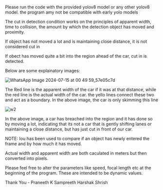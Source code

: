 Please run the code with the provided yolov8 model or any other yolov8 model. the program amy not be compatible with early yolo models

The cut in detection condition works on the principles of apparent width, time to collision, the amount by which the detection object has moved and proximity. 

If object has not moved a lot and is maintaining close distance, it is not considered cut in

If obect has moved quite a bit into the region ahead of the car, cut in is detected. 

Below are some explainatory images: 

![WhatsApp Image 2024-07-15 at 00 49 59_57e05c7d](https://github.com/user-attachments/assets/a72bd68f-c29d-430d-8d81-8ece83f62b4b)

The Red line is the apparent width of the car if it was at that distance, while the red line is the actual width of the car. the yello lines connect these two and act as a boundary. In the above image, the car is only skimming this line

![w2](https://github.com/user-attachments/assets/47ded64c-7ac0-4d5e-bd7b-de6ee8faac63)

In the above image, a car has breached into the region and it has done so by moving a lot, indicating that its not a car that is gently shifting lanes or maintaining a close distance, but has just cut in front of our car.

NOTE:
Iou has been used to compare if an object has newly entered the frame and by how much it has moved.

Actual width and apparent width are both caculated in meters but then converted into pixels.

Please feel free to alter the parameters like speed, focal length etc at the beginning of the program. These are intended to be dynamic values.

Thank You -
Praneeth K
Sampreeth 
Harshak 
Shrish
